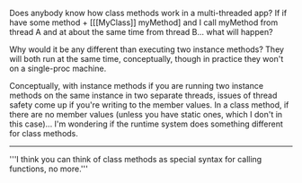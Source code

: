 Does anybody know how class methods work in a multi-threaded app?  If if have some method + [[[MyClass]] myMethod] and I call myMethod from thread A and at about the same time from thread B... what will happen?  

Why would it be any different than executing two instance methods? They will both run at the same time, conceptually, though in practice they won't on a single-proc machine.

Conceptually, with instance methods if you are running two instance methods on the same instance in two separate threads, issues of thread safety come up if you're writing to the member values.  In a class method, if there are no member values (unless you have static ones, which I don't in this case)... I'm wondering if the runtime system does something different for class methods.  

----

'''I think you can think of class methods as special syntax for calling functions, no more.'''